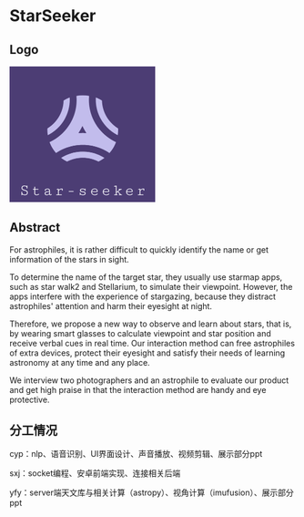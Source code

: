 # StarSeeker

## Logo

<img src="app\src\main\res\mipmap-xxhdpi\logo.png" alt="logo" style="zoom: 25%;" />

## Abstract

For astrophiles, it is rather difficult to quickly identify the name or get information of the stars in sight.

To determine the name of the target star, they usually use starmap apps, such as star walk2 and Stellarium, to simulate their viewpoint. However, the apps interfere with the experience of stargazing, because they distract astrophiles' attention and harm their eyesight at night. 

Therefore, we propose a new way to observe and learn about stars, that is, by wearing smart glasses to calculate viewpoint and star position and receive verbal cues in real time. Our interaction method can free astrophiles of extra devices, protect their eyesight and satisfy their needs of learning astronomy at any time and any place. 

We interview two photographers and an astrophile to evaluate our product and get high praise in that the interaction method are handy and eye protective.

## 分工情况

cyp：nlp、语音识别、UI界面设计、声音播放、视频剪辑、展示部分ppt

sxj：socket编程、安卓前端实现、连接相关后端

yfy：server端天文库与相关计算（astropy）、视角计算（imufusion）、展示部分ppt

